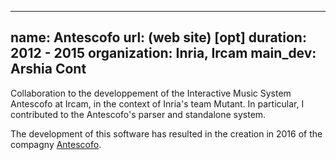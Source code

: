 
---
name: Antescofo 
url: (web site) [opt]
duration: 2012 - 2015
organization: Inria, Ircam
main_dev: Arshia Cont
---

Collaboration to the developpement of the Interactive Music System Antescofo 
at Ircam, in the context of Inria's team Mutant. 
In particular, I contributed to the Antescofo's parser and standalone system.

The development of this software has resulted in the
creation in 2016 of the compagny [Antescofo](https://www.antescofo.com).
